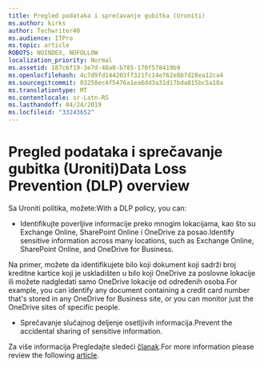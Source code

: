 ```yaml
---
title: Pregled podataka i sprečavanje gubitka (Uroniti)
ms.author: kirks
author: Techwriter40
ms.audience: ITPro
ms.topic: article
ROBOTS: NOINDEX, NOFOLLOW
localization_priority: Normal
ms.assetid: 187c6f19-3e7d-48a0-b785-170f578419b9
ms.openlocfilehash: 4c7d9fd144203ff321fc14e762e8b7d28ea12ca4
ms.sourcegitcommit: 03258ec4f5476a1ea6dd3a31d17bda815bc5a18a
ms.translationtype: MT
ms.contentlocale: sr-Latn-RS
ms.lasthandoff: 04/24/2019
ms.locfileid: "33243652"
---
```

# <a name="data-loss-prevention-dlp-overview"></a><span data-ttu-id="5d4a2-102">Pregled podataka i sprečavanje gubitka (Uroniti)</span><span class="sxs-lookup"><span data-stu-id="5d4a2-102">Data Loss Prevention (DLP) overview</span></span>

<span data-ttu-id="5d4a2-103">Sa Uroniti politika, možete:</span><span class="sxs-lookup"><span data-stu-id="5d4a2-103">With a DLP policy, you can:</span></span>

- <span data-ttu-id="5d4a2-104">Identifikujte poverljive informacije preko mnogim lokacijama, kao što su Exchange Online, SharePoint Online i OneDrive za posao.</span><span class="sxs-lookup"><span data-stu-id="5d4a2-104">Identify sensitive information across many locations, such as Exchange Online, SharePoint Online, and OneDrive for Business.</span></span>


<span data-ttu-id="5d4a2-105">Na primer, možete da identifikujete bilo koji dokument koji sadrži broj kreditne kartice koji je uskladišten u bilo koji OneDrive za poslovne lokacije ili možete nadgledati samo OneDrive lokacije od određenih osoba.</span><span class="sxs-lookup"><span data-stu-id="5d4a2-105">For example, you can identify any document containing a credit card number that's stored in any OneDrive for Business site, or you can monitor just the OneDrive sites of specific people.</span></span>

- <span data-ttu-id="5d4a2-106">Sprečavanje slučajnog deljenje osetljivih informacija.</span><span class="sxs-lookup"><span data-stu-id="5d4a2-106">Prevent the accidental sharing of sensitive information.</span></span>


<span data-ttu-id="5d4a2-107">Za više informacija Pregledajte sledeći [članak](https://docs.microsoft.com/en-us/office365/securitycompliance/data-loss-prevention-policies).</span><span class="sxs-lookup"><span data-stu-id="5d4a2-107">For more information please review the following [article](https://docs.microsoft.com/en-us/office365/securitycompliance/data-loss-prevention-policies).</span></span>

